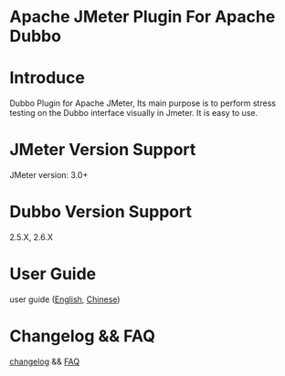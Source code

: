 # Apache JMeter Plugin For Apache Dubbo

# Introduce

Dubbo Plugin for Apache JMeter, Its main purpose is to perform stress testing on the Dubbo interface visually in Jmeter. It is easy to use.

# JMeter Version Support

JMeter version: 3.0+

# Dubbo Version Support

2.5.X, 2.6.X

# User Guide

user guide ([English](https://github.com/dubbo/jmeter-plugins-dubbo/wiki/user-guide), [Chinese](https://github.com/dubbo/jmeter-plugins-dubbo/wiki/%E7%94%A8%E6%88%B7%E6%8C%87%E5%8D%97)) 

# Changelog && FAQ

[changelog](https://github.com/dubbo/jmeter-plugins-dubbo/wiki/changelog)
&& [FAQ](https://github.com/dubbo/jmeter-plugins-dubbo/wiki/FAQ)


